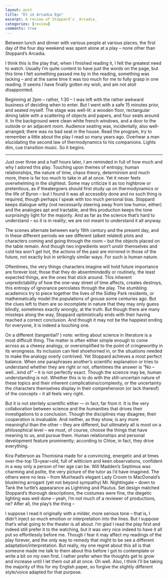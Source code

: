 ```yaml
---
layout: post
title: "Et in Arcadia Ego"
excerpt: A review of Stoppard's _Arcadia_
categories: [review]
comments: true
---
```

Between lunch and dinner with various people at various places, the first day of the four day weekend was spent alone at a play – none other than Stoppard’s Arcadia.

I think this is the play that, when I finished reading it, I felt the greatest need to watch. Usually I’m quite content to have just the words on the page, but this time I felt something passed me by in the reading, something was lacking – and at the same time it was too much for me to fully grasp in one reading. It seems I have finally gotten my wish, and am not atoll disappointed.

Beginning at 2pm – rather, 1:30 – I was left with the rather awkward business of deciding when to enter. But I went with a safe 15 minutes prior, and seated myself. The stage was well-lit: a wooden floor, rectangular dining table with a scattering of objects and papers, and four seats around it. In the background were clean white french windows, and a door to the outside or an adjacent room. Audience seating was, incidentally, also well-arranged; there was no bad seat in the house. Read the program, try to remember a little about the play I read so many years ago. Overhear a man elucidating the second law of thermodynamics to his companions. Lights dim, cue transition music. So it begins.

***

Just over three and a half hours later, I am reminded in full of how much and why I adored this play. Touching upon themes of entropy, human relationships, the nature of time, chaos theory, determinism and much more, there is far too much to take in all at once. Yet it never feels overwhelming in the slightest. Some may criticize it as too highbrow or pretentious, as if theatergoers should first study up on thermodynamics or the life of Byron – but I found it was all accessibly done and no such thing is required, though perhaps I speak with too much personal bias. Stoppard keeps dialogue witty (not necessarily steering away from low humor, either) and the analogies apt and tractable, and this production keeps the tone surprisingly light for the majority. And as far as the science that’s hard to understand – so it is in reality; we are not meant to understand it all anyway.

The scenes alternate between early 19th century and the present day, and in these different periods we see different (albeit related) plots and characters coming and going through the room – but the objects placed on the table remain. And though two ingredients won’t unstir themselves and cold tea won’t get hot, the actions of the past are mirrored in those of the future, not exactly but in strikingly similar ways. For such is human nature.

Oftentimes, the very things characters imagine will hold future importance are forever lost; those that they do absentmindedly or routinely, the least expected things, are the ones that stick around. This inherent unpredictability of how the one-way street of time affects, creates destroys, this entropy of ignorance percolates through the play. The stumbling academics try to piece together the lives of the Sidley Park residents, or mathematically model the populations of grouse some centuries ago. But the clues left to them are so incomplete in nature that they may only guess blindly, sometimes exactly wrongly, at the truth. But though there are many missteps along the way, Stoppard optimistically ends with their having reached a correct conclusion. And though it may not be the happiest ending for everyone, it is indeed a touching one.

On a different (tangential? ) note: writing about science in literature is a most difficult thing. The matter is often either simple enough to come across as a cheesy analogy, or oversimplified to the point of cringeworthy in its wrongness. Its inclusion can feel shoehorned in, or the situations needed to make the analogy overly contrived. Yet Stoppard achieves a most perfect balance. When one paraphrases another’s scientific explanation or tries to understand whether they are right or not, oftentimes the answer is “No – well…kind of” – it is not perfectly exact. Though the science may be, human understanding is not. Whether this is to do with the still-uncertain nature of these topics and their inherent complications/complexity, or the uncertainty the characters themselves display in their comprehension (or lack thereof) of the concepts – it all feels very right.

But it is not sterilely scientific either — in fact, far from it. It is the very collaboration between science and the humanities that drives their investigations to a conclusion. Though the disciplines may disagree, their cooperation is invaluable. And neither, as they show, is any more meaningful than the other – they are different, but ultimately all is moot on a philosophical level – we must, of course, choose the things that have meaning to us, and pursue them. Human relationships and personal development feature prominently; according to Chloe, in fact, they drive everything.

Kira Patterson as Thomisina made for a convincing, energetic and at times over-the-top 13=year=old, full of witticism and keen observations, confident in a way only a person of her age can be. Will Madden’s Septimus was charming and polite, the very picture of the tutor as I’d have imagined. The others were no less – from Muirhead’s elegant Lady Croom to MacDonald’s blustering arrogant (yet not beyond sympathy) Mr. Nightingale – down to Tank the turtle’s appearance as Lightning and Plautus. Set design matched Stoppard’s thorough descriptions, the costumes were fine, the diegetic lighting was well done – yeah, I’m not much of a reviewer of productions, ne? After all, the play’s the thing –

I suppose I read it originally with a milder, more serious tone – that is, I didn’t inject so much emotion or interpretation into the lines. But I suppose that’s what going to the theater is all about. I’m glad I read the play first and indeed still prefer it to the watching, but it was very nice indeed to have it all put so effortlessly before me. Though I fear it may affect my readings of the play forever, and the only way to remedy that might to be see a different adaptation/interpretation. But really, my one regret about this all is that someone made me talk to them about this before I got to contemplate or write a bit on my own first. I rather prefer when the thoughts get to grow and increase until I let them out all at once. Oh well. Also, I think I’ll be taking the majority of this for my English paper, so forgive the slightly different style/voice adapted for that purpose.

